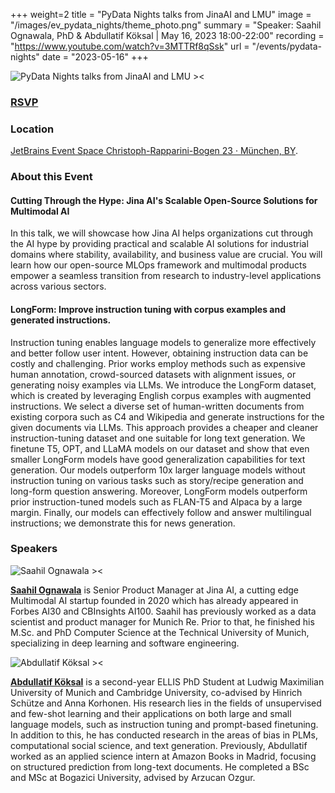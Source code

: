 +++
weight=2
title = "PyData Nights talks from JinaAI and LMU"
image = "/images/ev_pydata_nights/theme_photo.png"
summary = "Speaker: Saahil Ognawala, PhD & Abdullatif Köksal | May 16, 2023 18:00-22:00"
recording = "https://www.youtube.com/watch?v=3MTTRf8qSsk"
url = "/events/pydata-nights"
date = "2023-05-16"
+++

<!--more-->

![PyData Nights talks from JinaAI and LMU ><](/images/ev_pydata_nights/theme_photo.png)

### [**RSVP**](https://www.meetup.com/pydata-munchen/events/293039942/)

### Location

[JetBrains Event Space Christoph-Rapparini-Bogen 23 · München, BY](https://www.google.com/maps/search/?api=1&query=48.145863%2C%2011.505231).


### About this Event

#### Cutting Through the Hype: Jina AI's Scalable Open-Source Solutions for Multimodal AI

In this talk, we will showcase how Jina AI helps organizations cut through the AI hype by providing practical and scalable AI solutions for industrial domains where stability, availability, and business value are crucial. You will learn how our open-source MLOps framework and multimodal products empower a seamless transition from research to industry-level applications across various sectors.

#### LongForm: Improve instruction tuning with corpus examples and generated instructions.

Instruction tuning enables language models to generalize more effectively and better follow user intent. However, obtaining instruction data can be costly and challenging. Prior works employ methods such as expensive human annotation, crowd-sourced datasets with alignment issues, or generating noisy examples via LLMs. We introduce the LongForm dataset, which is created by leveraging English corpus examples with augmented instructions. We select a diverse set of human-written documents from existing corpora such as C4 and Wikipedia and generate instructions for the given documents via LLMs. This approach provides a cheaper and cleaner instruction-tuning dataset and one suitable for long text generation. We finetune T5, OPT, and LLaMA models on our dataset and show that even smaller LongForm models have good generalization capabilities for text generation. Our models outperform 10x larger language models without instruction tuning on various tasks such as story/recipe generation and long-form question answering. Moreover, LongForm models outperform prior instruction-tuned models such as FLAN-T5 and Alpaca by a large margin. Finally, our models can effectively follow and answer multilingual instructions; we demonstrate this for news generation.

### Speakers

![Saahil Ognawala ><](https://pbs.twimg.com/profile_images/1640989888005767170/RucvgIKR_400x400.jpg)

[**Saahil Ognawala**](http://www.saahilognawala.com/) is Senior Product Manager at Jina AI, a cutting edge Multimodal AI startup founded in 2020 which has already appeared in Forbes AI30 and CBInsights AI100. Saahil has previously worked as a data scientist and product manager for Munich Re. Prior to that, he finished his M.Sc. and PhD Computer Science at the Technical University of Munich, specializing in deep learning and software engineering.


![Abdullatif Köksal ><](https://akoksal.com/images/profile_custom.jpeg)

[**Abdullatif Köksal**](https://akoksal.com/) is a second-year ELLIS PhD Student at Ludwig Maximilian University of Munich and Cambridge University, co-advised by Hinrich Schütze and Anna Korhonen. His research lies in the fields of unsupervised and few-shot learning and their applications on both large and small language models, such as instruction tuning and prompt-based finetuning. In addition to this, he has conducted research in the areas of bias in PLMs, computational social science, and text generation. Previously, Abdullatif worked as an applied science intern at Amazon Books in Madrid, focusing on structured prediction from long-text documents. He completed a BSc and MSc at Bogazici University, advised by Arzucan Ozgur.
